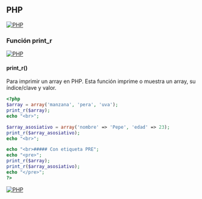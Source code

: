 ## PHP
[![PHP](https://img.shields.io/badge/PHP-787CB5?style=for-the-badge&logo=php&logoColor=white&labelColor=101010)](https://github.com/Alberto-mt/PHP/blob/main/PHP/Apuntes/index.md)

### Función print_r
[![PHP](https://img.shields.io/badge/Funcion_print_r-44c04c?style=for-the-badge&logo=php&logoColor=white&labelColor=101010)](https://github.com/Alberto-mt/PHP/blob/main/PHP/Apuntes/categories/Funcion_print_r.md)

#### print_r()
Para imprimir un array en PHP. Esta función imprime o muestra un array, su índice/clave y valor. 
```php
<?php 
$array = array('manzana', 'pera', 'uva');
print_r($array);
echo "<br>";

$array_asosiativo = array('nombre' => 'Pepe', 'edad' => 23);
print_r($array_asosiativo);
echo "<br>";

echo "<br>##### Con etiqueta PRE";
echo "<pre>";
print_r($array);
print_r($array_asosiativo);
echo "</pre>";
?>
```
[![PHP](https://img.shields.io/badge/Funcion_print_r-44c04c?style=for-the-badge&label=&#9650;&logoColor=white&labelColor=101010)](https://github.com/Alberto-mt/PHP/blob/main/PHP/Apuntes/categories/Funcion_print_r.md)
